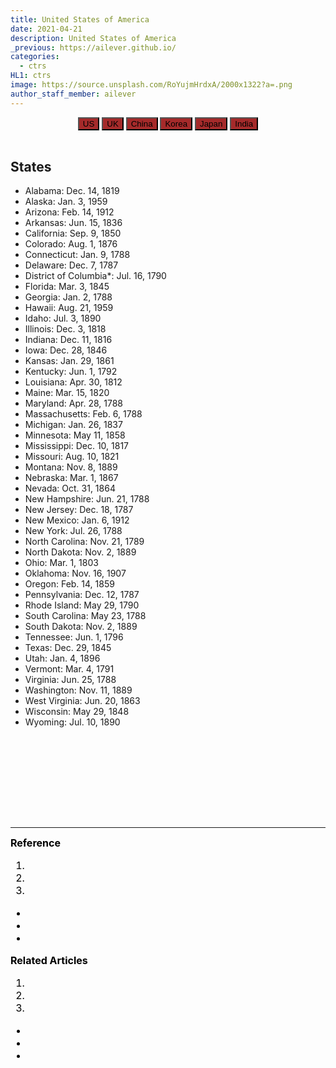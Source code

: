 ```yaml
---
title: United States of America
date: 2021-04-21
description: United States of America
_previous: https://ailever.github.io/
categories:
  - ctrs
HL1: ctrs
image: https://source.unsplash.com/RoYujmHrdxA/2000x1322?a=.png
author_staff_member: ailever
---
```


<!-- Top Block -->
<div align="center" class="top_btn_box">
  <button class="top_btn" type="button" style="background-color:brown;" onclick="location.href='https://ailever.github.io/ctrs/2021/04/21/en-united-states/'">US</button>
  <button class="top_btn" type="button" style="background-color:brown;" onclick="location.href='https://ailever.github.io/ctrs/2021/04/21/en-united-kingdom/'">UK</button>
  <button class="top_btn" type="button" style="background-color:brown;" onclick="location.href='https://ailever.github.io/ctrs/2021/04/21/en-china/'">China</button>
  <button class="top_btn" type="button" style="background-color:brown;" onclick="location.href='https://ailever.github.io/ctrs/2021/04/21/en-korea/'">Korea</button>
  <button class="top_btn" type="button" style="background-color:brown;" onclick="location.href='https://ailever.github.io/ctrs/2021/04/21/en-japan/'">Japan</button>
  <button class="top_btn" type="button" style="background-color:brown;" onclick="location.href='https://ailever.github.io/ctrs/2021/04/21/en-india/'">India</button>
</div><br>
<!-- Top Block -->

## States
- Alabama: Dec. 14, 1819
- Alaska: Jan. 3, 1959
- Arizona: Feb. 14, 1912
- Arkansas: Jun. 15, 1836
- California: Sep. 9, 1850
- Colorado: Aug. 1, 1876
- Connecticut: Jan. 9, 1788
- Delaware: Dec. 7, 1787
- District of Columbia*: Jul. 16, 1790
- Florida: Mar. 3, 1845
- Georgia: Jan. 2, 1788
- Hawaii: Aug. 21, 1959
- Idaho: Jul. 3, 1890
- Illinois: Dec. 3, 1818
- Indiana: Dec. 11, 1816
- Iowa: Dec. 28, 1846
- Kansas: Jan. 29, 1861
- Kentucky: Jun. 1, 1792
- Louisiana: Apr. 30, 1812
- Maine: Mar. 15, 1820
- Maryland: Apr. 28, 1788
- Massachusetts: Feb. 6, 1788
- Michigan: Jan. 26, 1837
- Minnesota: May 11, 1858
- Mississippi: Dec. 10, 1817
- Missouri: Aug. 10, 1821
- Montana: Nov. 8, 1889
- Nebraska: Mar. 1, 1867
- Nevada: Oct. 31, 1864
- New Hampshire: Jun. 21, 1788
- New Jersey: Dec. 18, 1787
- New Mexico: Jan. 6, 1912
- New York: Jul. 26, 1788
- North Carolina: Nov. 21, 1789
- North Dakota: Nov. 2, 1889
- Ohio: Mar. 1, 1803
- Oklahoma: Nov. 16, 1907
- Oregon: Feb. 14, 1859
- Pennsylvania: Dec. 12, 1787
- Rhode Island: May 29, 1790
- South Carolina: May 23, 1788
- South Dakota: Nov. 2, 1889
- Tennessee: Jun. 1, 1796
- Texas: Dec. 29, 1845
- Utah: Jan. 4, 1896
- Vermont: Mar. 4, 1791
- Virginia: Jun. 25, 1788
- Washington: Nov. 11, 1889
- West Virginia: Jun. 20, 1863
- Wisconsin: May 29, 1848
- Wyoming: Jul. 10, 1890

<!-- Content Block -->
<div align="left" style="font-size:medium;font-weight:normal;color:black;background-color:unset;">　<br><br></div>
<div align="left" style="font-size:medium;font-weight:normal;color:black;background-color:unset;">　<br><br></div>
<div align="left" style="font-size:medium;font-weight:normal;color:black;background-color:unset;">　<br><br></div>
<!-- Content Block -->

---

<!-- Reference Block -->
<div align="left" style="font-size:medium;font-weight:normal;color:black;background-color:unset;">
<b id='REF'>Reference</b>
<ol>
  <li><a href="#"></a></li>
  <li><a href="#"></a></li>
  <li><a href="#"></a></li>
</ol>
<ul>
  <li><a href="#"></a></li>
  <li><a href="#"></a></li>
  <li><a href="#"></a></li>
</ul>
</div>
<!-- Reference Block -->

<!-- Article Block -->
<div align="left" style="font-size:medium;font-weight:normal;color:black;background-color:unset;">
<b id='ART'>Related Articles</b>
<ol>
  <li><a href="#"></a></li>
  <li><a href="#"></a></li>
  <li><a href="#"></a></li>
</ol>
<ul>
  <li><a href="#"></a></li>
  <li><a href="#"></a></li>
  <li><a href="#"></a></li>
</ul>
</div>
<!-- Article Block -->


<!-- Notice
# Mathematical Expression
- outline : $  $
- inline  : $$  $$

# Default Div Tag
- align : left, right, center
- font-size : xx-small, x-small, small, medium, large, x-large, xx-large
- font-weight : normal, bold
- color : red, orange, yellow, green, cyan, blue, purple, pink, white, gray, brown
- background-color : red, orange, yellow, green, cyan, blue, purple, pink, white, gray, brown

# Html Ref
- color code : https://htmlcolorcodes.com/
- tags : https://www.w3schools.com/tags/default.asp
- attributes : https://www.w3schools.com/tags/ref_attributes.asp
Notice -->




